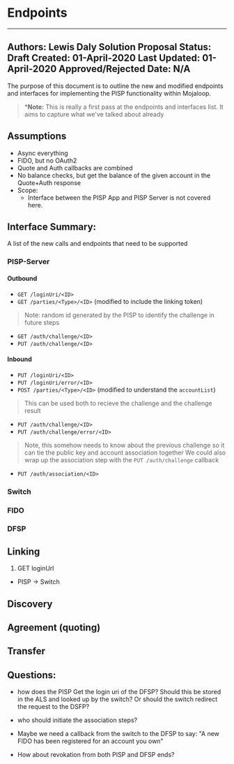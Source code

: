 # Endpoints

---
Authors: Lewis Daly
Solution Proposal Status: Draft
Created: 01-April-2020
Last Updated: 01-April-2020
Approved/Rejected Date: N/A
---

The purpose of this document is to outline the new and modified endpoints and interfaces for implementing the PISP functionality within Mojaloop.

> ***Note:** This is really a first pass at the endpoints and interfaces list. It aims to capture what we've talked about already

## Assumptions

- Async everything
- FIDO, but no OAuth2
- Quote and Auth callbacks are combined
- No balance checks, but get the balance of the given account in the Quote+Auth response
- Scope:
  - Interface between the PISP App and PISP Server is not covered here. 

## Interface Summary:

A list of the new calls and endpoints that need to be supported

### PISP-Server

#### Outbound
- `GET /loginUri/<ID>`
- `GET /parties/<Type>/<ID>` (modified to include the linking token)
> Note: random id generated by the PISP to identify the challenge in future steps
- `GET /auth/challenge/<ID>` 
- `PUT /auth/challenge/<ID>`

#### Inbound
- `PUT /loginUri/<ID>`
- `PUT /loginUri/error/<ID>`
- `POST /parties/<Type>/<ID>` (modified to understand the `accountList`)
> This can be used both to recieve the challenge and the challenge result
- `PUT /auth/challenge/<ID>`
- `PUT /auth/challenge/error/<ID>`
> Note, this somehow needs to know about the previous challenge so it can tie the public key and account association together
> We could also wrap up the association step with the `PUT /auth/challenge` callback
- `PUT /auth/association/<ID>`

### Switch

### FIDO

### DFSP


## Linking

1. GET loginUrl
- PISP -> Switch


## Discovery

## Agreement (quoting)

## Transfer


## Questions:

- how does the PISP Get the login uri of the DFSP? Should this be stored in the ALS and looked up by the switch? Or should the switch redirect the request to the DSFP?


- who should initiate the association steps?
- Maybe we need a callback from the switch to the DFSP to say: "A new FIDO has been registered for an account you own"


- How about revokation from both PISP and DFSP ends?